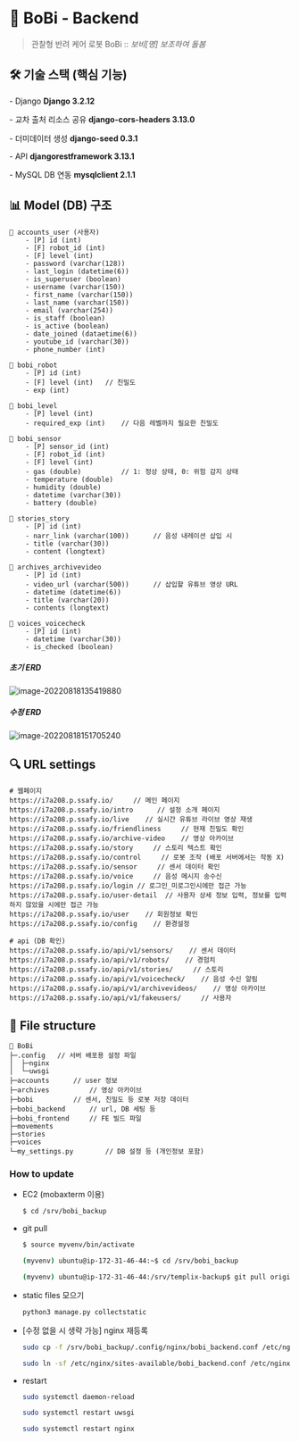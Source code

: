 # 🤖 BoBi - Backend

> 관찰형 반려 케어 로봇 BoBi  ::  *보비[명] 보조하여 돌봄*



## 🛠 기술 스택 (핵심 기능)

\-  Django **Django 3.2.12**

\-  교차 출처 리소스 공유 **django-cors-headers 3.13.0**

\-  더미데이터 생성 **django-seed 0.3.1**

\-  API **djangorestframework 3.13.1**

\-  MySQL DB 연동 **mysqlclient 2.1.1**



## 📊 Model (DB) 구조

```
💾 accounts_user (사용자)
	- [P] id (int)
	- [F] robot_id (int)
	- [F] level (int)
	- password (varchar(128))
	- last_login (datetime(6))
	- is_superuser (boolean)
	- username (varchar(150))
	- first_name (varchar(150))
	- last_name (varchar(150))
	- email (varchar(254))
	- is_staff (boolean)
	- is_active (boolean)
	- date_joined (dataetime(6))
	- youtube_id (varchar(30))
	- phone_number (int)

💾 bobi_robot
	- [P] id (int)
	- [F] level (int)	// 친밀도
	- exp (int)
	
💾 bobi_level
	- [P] level (int)
	- required_exp (int)	// 다음 레벨까지 필요한 친밀도
	
💾 bobi_sensor
	- [P] sensor_id (int)
	- [F] robot_id (int)
	- [F] level (int)
	- gas (double)			// 1: 정상 상태, 0: 위험 감지 상태
	- temperature (double)
	- humidity (double)
	- datetime (varchar(30))
	- battery (double)
	
💾 stories_story
	- [P] id (int)
	- narr_link (varchar(100))		// 음성 내레이션 삽입 시 
	- title (varchar(30))
	- content (longtext)
	
💾 archives_archivevideo
	- [P] id (int)
	- video_url (varchar(500))		// 삽입할 유튜브 영상 URL
	- datetime (datetime(6))
	- title (varchar(20))
	- contents (longtext)

💾 voices_voicecheck
	- [P] id (int)
	- datetime (varchar(30))
	- is_checked (boolean)
```



##### 초기 ERD

![image-20220818135419880](C:\Users\SSAFY\AppData\Roaming\Typora\typora-user-images\image-20220818135419880.png)



##### 수정 ERD

![image-20220818151705240](C:\Users\SSAFY\AppData\Roaming\Typora\typora-user-images\image-20220818151705240.png)



## 🔍 URL settings

```
# 웹페이지
https://i7a208.p.ssafy.io/     // 메인 페이지
https://i7a208.p.ssafy.io/intro      // 설정 소개 페이지
https://i7a208.p.ssafy.io/live    // 실시간 유튜브 라이브 영상 재생
https://i7a208.p.ssafy.io/friendliness     // 현재 친밀도 확인
https://i7a208.p.ssafy.io/archive-video    // 영상 아카이브
https://i7a208.p.ssafy.io/story     // 스토리 텍스트 확인
https://i7a208.p.ssafy.io/control     // 로봇 조작 (배포 서버에서는 작동 X)
https://i7a208.p.ssafy.io/sensor     // 센서 데이터 확인
https://i7a208.p.ssafy.io/voice     // 음성 메시지 송수신
https://i7a208.p.ssafy.io/login // 로그인_미로그인시에만 접근 가능
https://i7a208.p.ssafy.io/user-detail  // 사용자 상세 정보 입력, 정보를 입력하지 않았을 시에만 접근 가능
https://i7a208.p.ssafy.io/user    // 회원정보 확인
https://i7a208.p.ssafy.io/config    // 환경설정

# api (DB 확인)
https://i7a208.p.ssafy.io/api/v1/sensors/    // 센서 데이터
https://i7a208.p.ssafy.io/api/v1/robots/    // 경험치
https://i7a208.p.ssafy.io/api/v1/stories/     // 스토리
https://i7a208.p.ssafy.io/api/v1/voicecheck/    // 음성 수신 알림
https://i7a208.p.ssafy.io/api/v1/archivevideos/    // 영상 아카이브
https://i7a208.p.ssafy.io/api/v1/fakeusers/     // 사용자
```



## 🌳 File structure

```
📂 BoBi
├─.config	// 서버 배포용 설정 파일
│  ├─nginx
│  └─uwsgi
├─accounts		// user 정보
├─archives			// 영상 아카이브
├─bobi			// 센서, 친밀도 등 로봇 저장 데이터
├─bobi_backend		// url, DB 세팅 등
├─bobi_frontend		// FE 빌드 파일	
├─movements
├─stories
├─voices
└─my_settings.py		// DB 설정 등 (개인정보 포함)
```



### How to update

- EC2 (mobaxterm 이용)

  ```bash
  $ cd /srv/bobi_backup
  ```

  

- git pull

  ```bash
  $ source myvenv/bin/activate
  ```

  ```bash
  (myvenv) ubuntu@ip-172-31-46-44:~$ cd /srv/bobi_backup
  ```

  ```bash
  (myvenv) ubuntu@ip-172-31-46-44:/srv/templix-backup$ git pull origin master
  ```



- static files 모으기

  ```bash
  python3 manage.py collectstatic
  ```

  

- [수정 없을 시 생략 가능] nginx 재등록

  ```bash
  sudo cp -f /srv/bobi_backup/.config/nginx/bobi_backend.conf /etc/nginx/sites-available/bobi_backend.conf
  ```

  ```bash
  sudo ln -sf /etc/nginx/sites-available/bobi_backend.conf /etc/nginx/sites-enabled/bobi_backend.conf
  ```

  

- restart

  ```bash
  sudo systemctl daemon-reload
  ```

  ```bash
  sudo systemctl restart uwsgi
  ```

  ```bash
  sudo systemctl restart nginx
  ```

  
